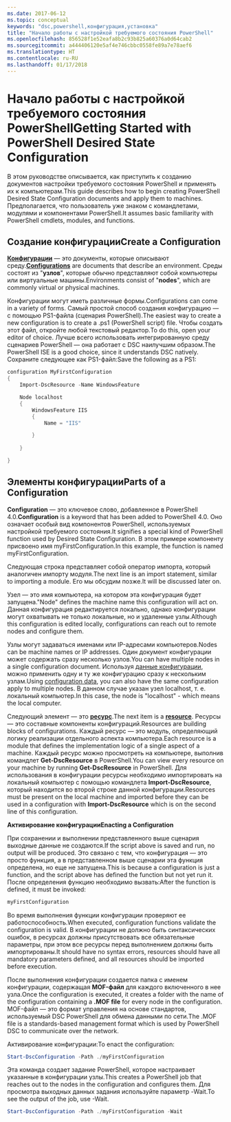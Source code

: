```yaml
---
ms.date: 2017-06-12
ms.topic: conceptual
keywords: "dsc,powershell,конфигурация,установка"
title: "Начало работы с настройкой требуемого состояния PowerShell"
ms.openlocfilehash: 856528f1e52eafa8b2c93b825a60376a0d64cab2
ms.sourcegitcommit: a444406120e5af4e746cbbc0558fe89a7e78aef6
ms.translationtype: HT
ms.contentlocale: ru-RU
ms.lasthandoff: 01/17/2018
---
```

# <a name="getting-started-with-powershell-desired-state-configuration"></a><span data-ttu-id="78136-103">Начало работы с настройкой требуемого состояния PowerShell</span><span class="sxs-lookup"><span data-stu-id="78136-103">Getting Started with PowerShell Desired State Configuration</span></span> #

<span data-ttu-id="78136-104">В этом руководстве описывается, как приступить к созданию документов настройки требуемого состояния PowerShell и применять их к компьютерам.</span><span class="sxs-lookup"><span data-stu-id="78136-104">This guide describes how to begin creating PowerShell Desired State Configuration documents and apply them to machines.</span></span> <span data-ttu-id="78136-105">Предполагается, что пользователь уже знаком с командлетами, модулями и компонентами PowerShell.</span><span class="sxs-lookup"><span data-stu-id="78136-105">It assumes basic familiarity with PowerShell cmdlets, modules, and functions.</span></span> 


## <a name="create-a-configuration"></a><span data-ttu-id="78136-106">Создание конфигурации</span><span class="sxs-lookup"><span data-stu-id="78136-106">Create a Configuration</span></span> ##

<span data-ttu-id="78136-107">[**Конфигурации**](https://msdn.microsoft.com/en-us/powershell/dsc/configurations) — это документы, которые описывают среду.</span><span class="sxs-lookup"><span data-stu-id="78136-107">[**Configurations**](https://msdn.microsoft.com/en-us/powershell/dsc/configurations) are documents that describe an environment.</span></span> <span data-ttu-id="78136-108">Среды состоят из "**узлов**", которые обычно представляют собой компьютеры или виртуальные машины.</span><span class="sxs-lookup"><span data-stu-id="78136-108">Environments consist of "**nodes**", which are commonly virtual or physical machines.</span></span> 

<span data-ttu-id="78136-109">Конфигурации могут иметь различные формы.</span><span class="sxs-lookup"><span data-stu-id="78136-109">Configurations can come in a variety of forms.</span></span> <span data-ttu-id="78136-110">Самый простой способ создания конфигурацию — с помощью PS1-файла (сценария PowerShell).</span><span class="sxs-lookup"><span data-stu-id="78136-110">The easiest way to create a new configuration is to create a .ps1 (PowerShell script) file.</span></span> <span data-ttu-id="78136-111">Чтобы создать этот файл, откройте любой текстовый редактор.</span><span class="sxs-lookup"><span data-stu-id="78136-111">To do this, open your editor of choice.</span></span> <span data-ttu-id="78136-112">Лучше всего использовать интегрированную среду сценариев PowerShell — она работает с DSC наилучшим образом.</span><span class="sxs-lookup"><span data-stu-id="78136-112">The PowerShell ISE is a good choice, since it understands DSC natively.</span></span> <span data-ttu-id="78136-113">Сохраните следующее как PS1-файл:</span><span class="sxs-lookup"><span data-stu-id="78136-113">Save the following as a PS1:</span></span>

```powershell
configuration MyFirstConfiguration
{
    Import-DscResource -Name WindowsFeature

    Node localhost
    {
        WindowsFeature IIS
        {
            Name = "IIS"

        }
        
    }

}
```
## <a name="parts-of-a-configuration"></a><span data-ttu-id="78136-114">Элементы конфигурации</span><span class="sxs-lookup"><span data-stu-id="78136-114">Parts of a Configuration</span></span> ##
<span data-ttu-id="78136-115">**Configuration** — это ключевое слово, добавленное в PowerShell 4.0.</span><span class="sxs-lookup"><span data-stu-id="78136-115">**Configuration** is a keyword that has been added to PowerShell 4.0.</span></span> <span data-ttu-id="78136-116">Оно означает особый вид компонентов PowerShell, используемых настройкой требуемого состояния.</span><span class="sxs-lookup"><span data-stu-id="78136-116">It signifies a special kind of PowerShell function used by Desired State Configuration.</span></span> <span data-ttu-id="78136-117">В этом примере компоненту присвоено имя myFirstConfiguration.</span><span class="sxs-lookup"><span data-stu-id="78136-117">In this example, the function is named myFirstConfiguration.</span></span> 

<span data-ttu-id="78136-118">Следующая строка представляет собой оператор импорта, который аналогичен импорту модуля.</span><span class="sxs-lookup"><span data-stu-id="78136-118">The next line is an import statement, similar to importing a module.</span></span> <span data-ttu-id="78136-119">Его мы обсудим позже.</span><span class="sxs-lookup"><span data-stu-id="78136-119">It will be discussed later on.</span></span>

<span data-ttu-id="78136-120">Узел — это имя компьютера, на котором эта конфигурация будет запущена.</span><span class="sxs-lookup"><span data-stu-id="78136-120">"Node" defines the machine name this configuration will act on.</span></span> <span data-ttu-id="78136-121">Данная конфигурация редактируется локально, однако конфигурации могут охватывать не только локальные, но и удаленные узлы.</span><span class="sxs-lookup"><span data-stu-id="78136-121">Although this configuration is edited locally, configurations can reach out to remote nodes and configure them.</span></span> 

<span data-ttu-id="78136-122">Узлы могут задаваться именами или IP-адресами компьютеров.</span><span class="sxs-lookup"><span data-stu-id="78136-122">Nodes can be machine names or IP addresses.</span></span> <span data-ttu-id="78136-123">Один документ конфигурации может содержать сразу несколько узлов.</span><span class="sxs-lookup"><span data-stu-id="78136-123">You can have multiple nodes in a single configuration document.</span></span> <span data-ttu-id="78136-124">Используя [данные конфигурации](https://msdn.microsoft.com/en-us/powershell/dsc/configdata), можно применить одну и ту же конфигурацию сразу к нескольким узлам.</span><span class="sxs-lookup"><span data-stu-id="78136-124">Using [configuration data](https://msdn.microsoft.com/en-us/powershell/dsc/configdata), you can also have the same configuration apply to multiple nodes.</span></span> <span data-ttu-id="78136-125">В данном случае указан узел localhost, т. е. локальный компьютер.</span><span class="sxs-lookup"><span data-stu-id="78136-125">In this case, the node is "localhost" - which means the local computer.</span></span> 

<span data-ttu-id="78136-126">Следующий элемент — это [**ресурс**](https://msdn.microsoft.com/en-us/powershell/dsc/resources).</span><span class="sxs-lookup"><span data-stu-id="78136-126">The next item is a [**resource**](https://msdn.microsoft.com/en-us/powershell/dsc/resources).</span></span> <span data-ttu-id="78136-127">Ресурсы — это составные компоненты конфигураций.</span><span class="sxs-lookup"><span data-stu-id="78136-127">Resources are building blocks of configurations.</span></span> <span data-ttu-id="78136-128">Каждый ресурс — это модуль, определяющий логику реализации отдельного аспекта компьютера.</span><span class="sxs-lookup"><span data-stu-id="78136-128">Each resource is a module that defines the implementation logic of a single aspect of a machine.</span></span> <span data-ttu-id="78136-129">Каждый ресурс можно просмотреть на компьютере, выполнив командлет **Get-DscResource** в PowerShell.</span><span class="sxs-lookup"><span data-stu-id="78136-129">You can view every resource on your machine by running **Get-DscResource** in PowerShell.</span></span> <span data-ttu-id="78136-130">Для использования в конфигурации ресурсы необходимо импортировать на локальный компьютер с помощью командлета **Import-DscResource**, который находится во второй строке данной конфигурации.</span><span class="sxs-lookup"><span data-stu-id="78136-130">Resources must be present on the local machine and imported before they can be used in a configuration with **Import-DscResource** which is on the second line of this configuration.</span></span> 

<span data-ttu-id="78136-131">**Активирование конфигурации**</span><span class="sxs-lookup"><span data-stu-id="78136-131">**Enacting a Configuration**</span></span>

<span data-ttu-id="78136-132">При сохранении и выполнении представленного выше сценария выходные данные не создаются.</span><span class="sxs-lookup"><span data-stu-id="78136-132">If the script above is saved and run, no output will be produced.</span></span> <span data-ttu-id="78136-133">Это связано с тем, что конфигурация — это просто функция, а в представленном выше сценарии эта функция определена, но еще не запущена.</span><span class="sxs-lookup"><span data-stu-id="78136-133">This is because a configuration is just a function, and the script above has defined the function but not yet run it.</span></span> <span data-ttu-id="78136-134">После определения функцию необходимо вызвать:</span><span class="sxs-lookup"><span data-stu-id="78136-134">After the function is defined, it must be invoked:</span></span>
```powershell
myFirstConfiguration
```

<span data-ttu-id="78136-135">Во время выполнения функции конфигурации проверяют ее работоспособность.</span><span class="sxs-lookup"><span data-stu-id="78136-135">When executed, configuration functions validate the configuration is valid.</span></span> <span data-ttu-id="78136-136">В конфигурации не должно быть синтаксических ошибок, в ресурсах должны присутствовать все обязательные параметры, при этом все ресурсы перед выполнением должны быть импортированы.</span><span class="sxs-lookup"><span data-stu-id="78136-136">It should have no syntax errors, resources should have all mandatory parameters defined, and all resources should be imported before execution.</span></span>

<span data-ttu-id="78136-137">После выполнения конфигурации создается папка с именем конфигурации, содержащая **MOF-файл** для каждого включенного в нее узла.</span><span class="sxs-lookup"><span data-stu-id="78136-137">Once the configuration is executed, it creates a folder with the name of the configuration containing a **.MOF file** for every node in the configuration.</span></span> <span data-ttu-id="78136-138">MOF-файл — это формат управления на основе стандартов, используемый DSC PowerShell для обмена данными по сети.</span><span class="sxs-lookup"><span data-stu-id="78136-138">The .MOF file is a standards-based management format which is used by PowerShell DSC to communicate over the network.</span></span>

<span data-ttu-id="78136-139">Активирование конфигурации:</span><span class="sxs-lookup"><span data-stu-id="78136-139">To enact the configuration:</span></span>
```powershell
Start-DscConfiguration -Path ./myFirstConfiguration
```
<span data-ttu-id="78136-140">Эта команда создает задание PowerShell, которое настраивает указанные в конфигурации узлы.</span><span class="sxs-lookup"><span data-stu-id="78136-140">This creates a PowerShell job that reaches out to the nodes in the configuration and configures them.</span></span> <span data-ttu-id="78136-141">Для просмотра выходных данных задания используйте параметр -Wait.</span><span class="sxs-lookup"><span data-stu-id="78136-141">To see the output of the job, use -Wait.</span></span> 
```powershell
Start-DscConfiguration -Path ./myFirstConfiguration -Wait
```

